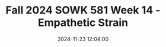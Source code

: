 ---
layout: single_presentation
name: fall-2024-sowk-581-week-14-empathetic-strain.md
title: "Fall 2024 SOWK 581 Week 14 - Empathetic Strain"
date:  2024-11-23 12:04:00
presentation_id: JnluQE
permalink: /JnluQE/
redirect_from:
  - /presentations/JnluQE/fall-2024-sowk-581-week-14-empathetic-strai
slides: 
  - slide_name: deck-JnluQE-large-0.jpeg
    slide_alt: "Heart-shaped design with the text 'from the heart' above floral elements. Presentation slide for Week 14 lecture video titled 'Empathetic Strain' by Jacob Campbell, Ph.D., at Heritage University."
  - slide_name: deck-JnluQE-large-1.jpeg
    slide_alt: "Flowchart depicting a model of empathy-based stress. Arrows connect 'Contextual Factors' and 'Individual Factors' to 'Secondhand Trauma & Empathetic Engagement,' then to 'Empathy-Based Strain,' leading to 'Adverse Occupational Health Outcomes' and 'Negative Work Affect, Behaviors, & Cognitions.' Title: 'MODEL OF EMPATHY-BASED STRESS PROCESS (Rauvola et al., 2019).'"
  - slide_name: deck-JnluQE-large-2.jpeg
    slide_alt: "The slide features text defining 'Burnout' as chronic workplace stress from workload or systemic issues, including emotional exhaustion, depersonalization, reduced sense of personal accomplishment, and various types of exhaustion."
  - slide_name: deck-JnluQE-large-3.jpeg
    slide_alt: "Table categorizing terms related to trauma: 'Empathy-based stress,' 'Vicarious traumatization,' 'Secondary traumatic stress,' and 'Compassion fatigue.' Each term includes definitions, symptoms, and alternate terms. References Ruvolo et al., 2019."
  - slide_name: deck-JnluQE-large-4.jpeg
    slide_alt: "Yellow slide displays 'REDUCING EMPATHETIC STRAIN' with four bullet points: 'Development of personal self-care practices,' 'Considering our professional practices,' 'Engage in organizational support,' and 'Get direct support.'"
  - slide_name: deck-JnluQE-large-5.jpeg
    slide_alt: "Text slide presents references with a header. 1. Rauvola et al. (2019). 'Compassion Fatigue, Secondary Traumatic Stress, and Vicarious Traumatization.' *Occupational Health Science, 3*(3), 297-336. [DOI: 10.1007/s41542-019-00045-1] 2. Cummings et al. (2018). 'Compassion satisfaction to combat work-related burnout, vicarious trauma, and secondary traumatic stress.' *Journal of Interpersonal Violence, 36*(9-10), NP5304-NP5319. [DOI: 10.1177/0886260518799502]"
presentation_description_md: >
  Week%2014%20is%20an%20asynchronous%20week.%20The%20content%20is%20focused%20on%20trauma%20theory.%20Understanding%20trauma%20and%20its%20impact,%20as%20well%20as%20learning%20about%20trauma-focused%20treatment%20models,%20is%20important.%20This%20can%20help%20lay%20the%20groundwork%20for%20supporting%20clients%20with%20adverse%20events%20in%20their%20history.%0A%0ALearning%20Objectives%0A%0A-%20Be%20able%20to%20define%20trauma%20and%20understand%20some%20of%20the%20types%20of%20trauma%0A-%20Develop%20an%20overview%20understanding%20of%20diagnoses%20that%20trauma-%20and%20stressor-related%0A-%20To%20be%20able%20to%20articulate%20what%20trauma-focused%20treatment%20looks%20like
downloadable_slides: deck-JnluQE.pdf
slides_count: 6
header:
  teaser: deck-JnluQE-thumb-0.jpeg
presentation_video: >
  <iframe src="https://heritage.hosted.panopto.com/Panopto/Pages/Embed.aspx?id=9357a7e6-7612-4d53-bab0-b231014b48da&autoplay=false&offerviewer=true&showtitle=true&showbrand=true&captions=false&interactivity=all" height="405" width="720" style="border: 1px solid #464646;" allowfullscreen allow="autoplay" aria-label="Panopto Embedded Video Player" aria-description="Fall 2024 SOWK 581 (0) - Week 14 - Empathy-Based Strain" ></iframe> 
location: "Heritage University"
tags:
  - Heritage University
  - MSW Program
  - SOWK 581
---
